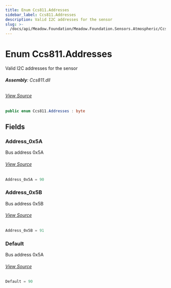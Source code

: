 ```yaml
---
title: Enum Ccs811.Addresses
sidebar_label: Ccs811.Addresses
description: Valid I2C addresses for the sensor
slug: >-
  /docs/api/Meadow.Foundation/Meadow.Foundation.Sensors.Atmospheric/Ccs811.Addresses
---
```

# Enum Ccs811.Addresses
Valid I2C addresses for the sensor

###### **Assembly**: Ccs811.dll
###### [View Source](https://github.com/WildernessLabs/Meadow.Foundation.git/blob/develop/Source/Meadow.Foundation.Peripherals/Sensors.Atmospheric.Ccs811/Driver/Ccs811.Enums.cs#L8)
```csharp title="Declaration"
public enum Ccs811.Addresses : byte
```
## Fields
### Address_0x5A
Bus address 0x5A
###### [View Source](https://github.com/WildernessLabs/Meadow.Foundation.git/blob/develop/Source/Meadow.Foundation.Peripherals/Sensors.Atmospheric.Ccs811/Driver/Ccs811.Enums.cs#L13)
```csharp title="Declaration"
Address_0x5A = 90
```
### Address_0x5B
Bus address 0x5B
###### [View Source](https://github.com/WildernessLabs/Meadow.Foundation.git/blob/develop/Source/Meadow.Foundation.Peripherals/Sensors.Atmospheric.Ccs811/Driver/Ccs811.Enums.cs#L17)
```csharp title="Declaration"
Address_0x5B = 91
```
### Default
Bus address 0x5A
###### [View Source](https://github.com/WildernessLabs/Meadow.Foundation.git/blob/develop/Source/Meadow.Foundation.Peripherals/Sensors.Atmospheric.Ccs811/Driver/Ccs811.Enums.cs#L21)
```csharp title="Declaration"
Default = 90
```
